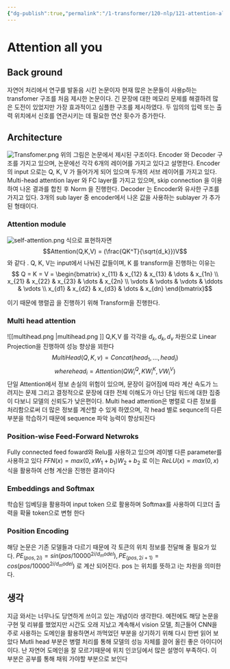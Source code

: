 ```yaml
---
{"dg-publish":true,"permalink":"/1-transformer/120-nlp/121-attention-all-you-need/","title":"Attention all you need","tags":["paper","summary"]}
---
```


# Attention all you 
## Back ground
자연어 처리에서 연구를 발돋음 시킨 논문이자 현재 많은 논문들이 사용p하는 transfomer 구조를 처음 제시한 논문이다. 긴 문장에 대한 메모리 문제를 해결하려 많은 도전이 있었지만 가장 효과적이고 심플한 구조를 제시하였다. 
두 임의의 입력 또는 출력 위치에서 신호를 연관시키는 데 필요한 연산 횟수가 증가한다.
## Architecture 

![Transfomer.png](/img/user/0.%EC%A7%80%EC%8B%9D%EC%B0%BD%EA%B3%A0/030.%20source/Transfomer.png)
위의 그림은 논문에서 제시된 구조이다.  Encoder 와 Decoder 구조를 가지고 있으며, 논문에선 각각 6개의 레이어를 가지고 있다고 설명한다.  Encoder의 input 으로는 Q, K, V 가 들어가게 되어 있으며 두개의 서브 레이어를 가지고 있다. Multi-head attention layer  와  FC layer를 가지고 있으며, skip connection 을 이용하여 나온 결과를 합친 후 Norm 을 진행한다. 
Decoder 는 Encoder와 유사한 구조를 가지고 있다.  3개의 sub layer 중  encoder에서 나온 값을 사용하는 sublayer 가 추가된 형태이다. 
### Attention module
![self-attention.png](/img/user/0.%EC%A7%80%EC%8B%9D%EC%B0%BD%EA%B3%A0/030.%20source/self-attention.png)
식으로 표현하자면 $$Attention(Q,K,V) = (\frac{QK^T}{\sqrt{d_k}})V$$ 와 같다 . Q, K, V는  input에서 나눠진 값들이며,  K 를 transform을 진행하는 이유는 
$$ Q = K = V = \begin{bmatrix}
    x_{11} & x_{12} & x_{13} & \dots  & x_{1n} \\
    x_{21} & x_{22} & x_{23} & \dots  & x_{2n} \\
    \vdots & \vdots & \vdots & \ddots & \vdots \\
    x_{d1} & x_{d2} & x_{d3} & \dots  & x_{dn}
\end{bmatrix}$$ 

이기 때문에 행렬곱 을 진행하기 위해 Transform을 진행한다.  

### Multi head attention 
![[multihead.png \|multihead.png ]]
Q,K,V 를  각각을  $d_k, d_k, d_v$ 차원으로  Linear Projection을 진행하여 성능 향상을 꾀한다
$$MultiHead(Q,K,v) = Concat(head_1,...,head_i)$$
$$where head_i = Attention(QW^Q_i, KW^K_i, VW^V_i)$$
단일 Attention에서 정보 손실의 위험이 있으며, 문장이 길어짐에 따라 계산 속도가 느려지는 문제 그리고 결정적으로 문장에 대한 전체 이해도가 아닌 단일 워드에 대한 집중이 다보니 모델의 신뢰도가 낮은편이다.
Multi head attention은 병렬로 다른 정보를 처리함으로써 더 많은 정보를 계산할 수 있게 하였으며, 각 head 별로 sequnce의 다른 부분을 학습하기 때문에 sequence 파악 능력이 향상되진다

### Position-wise Feed-Forward Netwroks
Fully connected feed foward와 Relu를 사용하고 있으며 레이별 다른 parameter를 사용하고 있다 $FFN(x) = max(0, xW_1 + b_1)W_2 + b_2$ 로  이는 $ReLU(x) = max(0,x)$식을 활용하여 선형 계산을 진행한 결과이다

### Embeddings and Softmax
학습된 임베딩을 활용하여 input token 으로 활용하며 Softmax를 사용하여 디코더 출력을 확율 token으로 변형 한다
### Position Encoding
해당 논문은 기존 모델들과 다르기 때문에 각 토큰의 위치 정보를 전달해 줄 필요가 있다. 
$PE_{(pos,2i)} = sin(pos / 10000^{2i/d_model}), PE_{(pos,2i+1)} = cos(pos / 10000^{2i/d_model})$ 로 계산 되어진다. pos 는 위치를 뜻하고 i는 차원을 의미한다.


## 생각
지금 와서는 너무나도 당연하게 쓰이고 있는 개념이라 생각한다. 예전에도 해당 논문을 구현 및 리뷰를 했었지만 시간도 오래 지났고 계속해서 vision 모델, 최근들어 CNN을 주로 사용하는 도메인을 활용하면서 까먹었던 부분을 상기하기 위해 다시 한번 읽어 보았다
Mutli head 부분은 병렬 처리를 통해 모델의 성능 자체를 끌어 올린 좋은 아이디어이다. 난 자연어 도메인을 잘 모르기때문에 위치 인코딩에서 많은 설명이 부족하다. 이 부분은 공부를 통해 채워 가야할 부분으로 보인다

